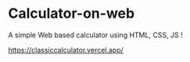 # Calculator-on-web
A simple Web based calculator using HTML, CSS, JS !

https://classiccalculator.vercel.app/